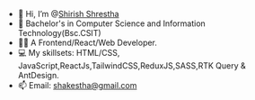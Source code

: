 - 👋 Hi, I’m @[Shirish Shrestha](https://www.facebook.com/lonesomejoker.100)
- 📕 Bachelor's in Computer Science and Information Technology(Bsc.CSIT)
- 👨‍🏭 A Frontend/React/Web Developer.
- 💻 My skillsets: HTML/CSS, JavaScript,ReactJs,TailwindCSS,ReduxJS,SASS,RTK Query & AntDesign. 
- 📫 Email: shakestha@gmail.com

<!---
lonesomejoker/lonesomejoker is a ✨ special ✨ repository because its `README.md` (this file) appears on your GitHub profile.
You can click the Preview link to take a look at your changes.
--->
